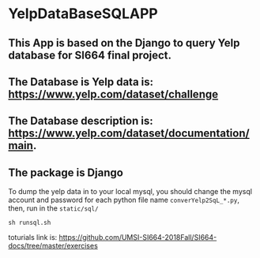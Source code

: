 # YelpDataBaseSQLAPP
## This App is based on the Django to query Yelp database for SI664 final project.
## The Database is Yelp data is: https://www.yelp.com/dataset/challenge
## The Database description is: https://www.yelp.com/dataset/documentation/main.
## The package is Django

To dump the yelp data in to your local mysql, you should change the mysql account and password for each python file name `converYelp2SqL_*.py`, then, run in the  `static/sql/`
```
sh runsql.sh
```

toturials link is: https://github.com/UMSI-SI664-2018Fall/SI664-docs/tree/master/exercises